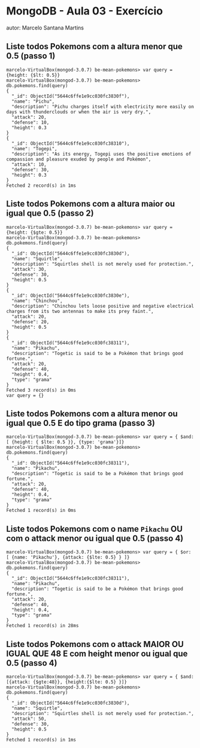 ﻿# MongoDB - Aula 03 - Exercício
autor: Marcelo Santana Martins

## Liste todos Pokemons com a altura menor que 0.5 (passo 1)
```
marcelo-VirtualBox(mongod-3.0.7) be-mean-pokemons> var query = {height: {$lt: 0.5}}
marcelo-VirtualBox(mongod-3.0.7) be-mean-pokemons> db.pokemons.find(query)
{
  "_id": ObjectId("5644c6ffe1e9cc030fc3830f"),
  "name": "Pichu",
  "description": "Pichu charges itself with electricity more easily on days with thunderclouds or when the air is very dry.",
  "attack": 20,
  "defense": 10,
  "height": 0.3
}
{
  "_id": ObjectId("5644c6ffe1e9cc030fc38310"),
  "name": "Togepi",
  "description": "As its energy, Togepi uses the positive emotions of compassion and pleasure exuded by people and Pokémon",
  "attack": 10,
  "defense": 30,
  "height": 0.3
}
Fetched 2 record(s) in 1ms
```

## Liste todos Pokemons com a altura maior ou igual que 0.5 (passo 2)
```
marcelo-VirtualBox(mongod-3.0.7) be-mean-pokemons> var query = {height: {$gte: 0.5}}
marcelo-VirtualBox(mongod-3.0.7) be-mean-pokemons> db.pokemons.find(query)
{
  "_id": ObjectId("5644c6ffe1e9cc030fc3830d"),
  "name": "Squirtle",
  "description": "Squirtles shell is not merely used for protection.",
  "attack": 30,
  "defense": 30,
  "height": 0.5
}
{
  "_id": ObjectId("5644c6ffe1e9cc030fc3830e"),
  "name": "Chinchou",
  "description": "Chinchou lets loose positive and negative electrical charges from its two antennas to make its prey faint.",
  "attack": 20,
  "defense": 20,
  "height": 0.5
}
{
  "_id": ObjectId("5644c6ffe1e9cc030fc38311"),
  "name": "Pikachu",
  "description": "Togetic is said to be a Pokémon that brings good fortune.",
  "attack": 20,
  "defense": 40,
  "height": 0.4,
  "type": "grama"
}
Fetched 3 record(s) in 0ms
var query = {}
```

## Liste todos Pokemons com a altura menor ou igual que 0.5 E do tipo grama (passo 3)
```
marcelo-VirtualBox(mongod-3.0.7) be-mean-pokemons> var query = { $and: [ {height: { $lte: 0.5 }}, {type: 'grama'}]}
marcelo-VirtualBox(mongod-3.0.7) be-mean-pokemons> db.pokemons.find(query)
{
  "_id": ObjectId("5644c6ffe1e9cc030fc38311"),
  "name": "Pikachu",
  "description": "Togetic is said to be a Pokémon that brings good fortune.",
  "attack": 20,
  "defense": 40,
  "height": 0.4,
  "type": "grama"
}
Fetched 1 record(s) in 0ms
```

## Liste todos Pokemons com o name `Pikachu` OU com o attack menor ou igual que 0.5 (passo 4)
```
marcelo-VirtualBox(mongod-3.0.7) be-mean-pokemons> var query = { $or: [ {name: 'Pikachu'}, {attack: {$lte: 0.5} } ]}
marcelo-VirtualBox(mongod-3.0.7) be-mean-pokemons> db.pokemons.find(query)
{
  "_id": ObjectId("5644c6ffe1e9cc030fc38311"),
  "name": "Pikachu",
  "description": "Togetic is said to be a Pokémon that brings good fortune.",
  "attack": 20,
  "defense": 40,
  "height": 0.4,
  "type": "grama"
}
Fetched 1 record(s) in 28ms
```

## Liste todos Pokemons com o attack MAIOR OU IGUAL QUE 48 E com height menor ou igual que 0.5 (passo 4)
```
marcelo-VirtualBox(mongod-3.0.7) be-mean-pokemons> var query = { $and: [{attack: {$gte:48}}, {height:{$lte: 0.5} }]}
marcelo-VirtualBox(mongod-3.0.7) be-mean-pokemons> db.pokemons.find(query)
{
  "_id": ObjectId("5644c6ffe1e9cc030fc3830d"),
  "name": "Squirtle",
  "description": "Squirtles shell is not merely used for protection.",
  "attack": 50,
  "defense": 30,
  "height": 0.5
}
Fetched 1 record(s) in 1ms
```